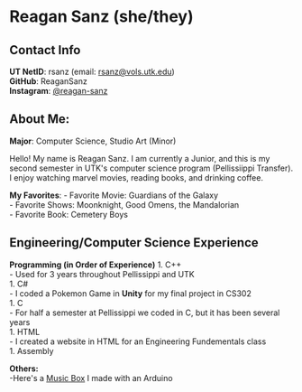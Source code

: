 
# Reagan Sanz (she/they)

## Contact Info
**UT NetID**: rsanz (email: rsanz@vols.utk.edu)  
**GitHub**: ReaganSanz  
**Instagram**: [@reagan-sanz](https://instagram.com/reagan_sanz?igshid=OGQ5ZDc2ODk2ZA==)

## About Me:

**Major**: Computer Science, Studio Art (Minor)

Hello! My name is Reagan Sanz. I am currently a Junior, and this is my second semester in UTK's computer science
program (Pellissiippi Transfer). I enjoy watching marvel movies, reading books, and drinking coffee. 

**My Favorites**:
	- Favorite Movie: Guardians of the Galaxy  
	- Favorite Shows: Moonknight, Good Omens, the Mandalorian  
	- Favorite Book: Cemetery Boys  


## Engineering/Computer Science Experience
**Programming (in Order of Experience)**
	1. C++  
		- Used for 3 years throughout Pellissippi and UTK  
	1. C#  
		- I coded a Pokemon Game in **Unity** for my final project in CS302  
	1. C  
		- For half a semester at Pellissippi we coded in C, but it has been several years   
	1. HTML  
		- I created a website in HTML for an Engineering Fundementals class  
	1. Assembly  

**Others:**  
-Here's a [Music Box](https://www.tinkercad.com/things/agFEnS1d7ws) I made with an Arduino



